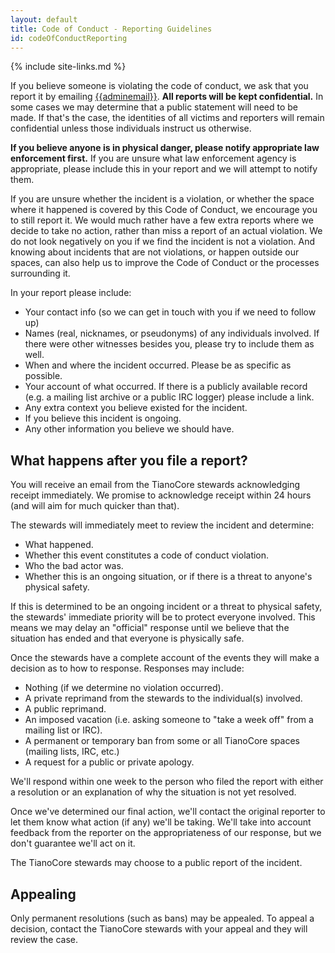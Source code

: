 ```yaml
---
layout: default
title: Code of Conduct - Reporting Guidelines
id: codeOfConductReporting
---
```

{% include site-links.md %}

If you believe someone is violating the code of conduct, we ask that you report it by emailing [{{adminemail}}](mailto:{{adminemail}}?subject:code-of-conduct). **All reports will be kept confidential.** In some cases we may determine that a public statement will need to be made. If that's the case, the identities of all victims and reporters will remain confidential unless those individuals instruct us otherwise.

**If you believe anyone is in physical danger, please notify appropriate law enforcement first.** If you are unsure what law enforcement agency is appropriate, please include this in your report and we will attempt to notify them.

If you are unsure whether the incident is a violation, or whether the space where it happened is covered by this Code of Conduct, we encourage you to still report it. We would much rather have a few extra reports where we decide to take no action, rather than miss a report of an actual violation. We do not look negatively on you if we find the incident is not a violation. And knowing about incidents that are not violations, or happen outside our spaces, can also help us to improve the Code of Conduct or the processes surrounding it.

In your report please include:
* Your contact info (so we can get in touch with you if we need to follow up)
* Names (real, nicknames, or pseudonyms) of any individuals involved. If there were other witnesses besides you, please try to include them as well.
* When and where the incident occurred. Please be as specific as possible.
* Your account of what occurred. If there is a publicly available record (e.g. a mailing list archive or a public IRC logger) please include a link.
* Any extra context you believe existed for the incident.
* If you believe this incident is ongoing.
* Any other information you believe we should have.

## What happens after you file a report?

You will receive an email from the TianoCore stewards acknowledging receipt immediately. We promise to acknowledge receipt within 24 hours (and will aim for much quicker than that).

The stewards will immediately meet to review the incident and determine:
* What happened.
* Whether this event constitutes a code of conduct violation.
* Who the bad actor was.
* Whether this is an ongoing situation, or if there is a threat to anyone's physical safety.

If this is determined to be an ongoing incident or a threat to physical safety, the stewards' immediate priority will be to protect everyone involved. This means we may delay an "official" response until we believe that the situation has ended and that everyone is physically safe.

Once the stewards have a complete account of the events they will make a decision as to how to response. Responses may include:
* Nothing (if we determine no violation occurred).
* A private reprimand from the stewards to the individual(s) involved.
* A public reprimand.
* An imposed vacation (i.e. asking someone to "take a week off" from a mailing list or IRC).
* A permanent or temporary ban from some or all TianoCore spaces (mailing lists, IRC, etc.)
* A request for a public or private apology.

We'll respond within one week to the person who filed the report with either a resolution or an explanation of why the situation is not yet resolved.

Once we've determined our final action, we'll contact the original reporter to let them know what action (if any) we'll be taking. We'll take into account feedback from the reporter on the appropriateness of our response, but we don't guarantee we'll act on it.

The TianoCore stewards may choose to a public report of the incident.

## Appealing
Only permanent resolutions (such as bans) may be appealed. To appeal a decision, contact the TianoCore stewards with your appeal and they will review the case.
